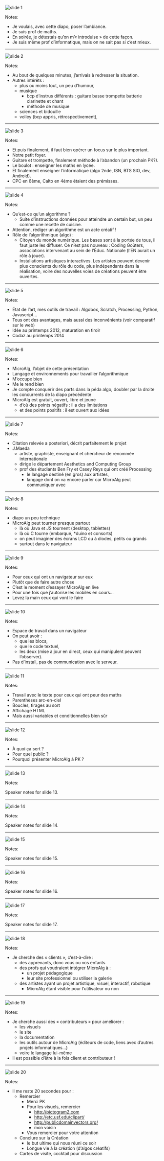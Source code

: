 ![slide 1](img/slide01.jpg)

Notes:

* Je voulais, avec cette diapo, poser l’ambiance.
* Je suis prof de maths.
* En soirée, je détestais qu’on m’« introduise » de cette façon.
* Je suis même prof d’informatique, mais on ne sait pas si c’est mieux.

---

![slide 2](img/slide02.jpg)

Notes:

* Au bout de quelques minutes, j’arrivais à redresser la situation.
* Autres intérêts :
    * plus ou moins tout, un peu d’humour,
    * musique
        * bcp d’instrus différents : guitare basse trompette batterie clarinette et chant
        * méthode de musique
    * sciences et bidouille
    * volley (bcp appris, rétrospectivement),

---

![slide 3](img/slide03.jpg)

Notes:

* Et puis finalement, il faut bien opérer un focus sur le plus important.
* Notre petit foyer.
* Guitare et trompette, finalement méthode à l’abandon (un prochain PK?).
* Le boulot : enseigner les maths en lycée.
* Et finalement enseigner l’informatique (algo 2nde, ISN, BTS SIO, dev, Android).
* CPC en 6ème, Calto en 4ème étaient des prémisses.

---

![slide 4](img/slide04.jpg)

Notes:

* Qu’est-ce qu’un algorithme ?
    * Suite d’instructions données pour atteindre un certain but,
      un peu comme une recette de cuisine.
* Attention, rédiger un algorithme est un acte créatif !
* Rôle de l’algorithmique (algo) :
    * Citoyen du monde numérique. Les bases sont à la portée de tous, il faut juste les diffuser. Ce n’est pas nouveau : Coding Goûters, associations intervenant au sein de l’Éduc. Nationale (l’EN aurait un rôle à jouer).
    * Installations artistiques interactives. Les artistes peuvent devenir plus conscients du rôle du code, plus indépendants dans la réalisation, voire des nouvelles voies de créations peuvent être ouvertes.

---

![slide 5](img/slide05.jpg)

Notes:

* État de l’art, mes outils de travail : Algobox, Scratch, Processing, Python, Javascript…
* Tous ont des avantages, mais aussi des inconvénients (voir comparatif sur le web)
* Idée au printemps 2012, maturation en tiroir
* Codaz au printemps 2014

---

![slide 6](img/slide06.jpg)

Notes:

* MicroAlg, l’objet de cette présentation
* Langage et environnements pour travailler l’algorithmique
* M’occupe bien
* Me le rend bien
* Je compte conquérir des parts dans la péda algo, doubler par la droite
  les concurrents de la diapo précédente
* MicroAlg est gratuit, ouvert, libre et jeune
    * d’où des points négatifs : il a des limitations
    * et des points positifs : il est ouvert aux idées

---

![slide 7](img/slide07.jpg)

Notes:

* Citation relevée a posteriori, décrit parfaitement le projet
* J.Maeda
    * artiste, graphiste, enseignant et chercheur de renommée internationale
    * dirige le département Aesthetics and Computing Group
    * prof des étudiants Ben Fry et Casey Reys qui ont créé Processing
        * le langage destiné (en gros) aux artistes,
        * langage dont on va encore parler car MicroAlg peut communiquer avec

---

![slide 8](img/slide08.jpg)

Notes:

* diapo un peu technique
* MicroAlg peut tourner presque partout
    * là où Java et JS tournent (desktop, tablettes)
    * là où C tourne (embarqué, \*duino et consorts)
    * on peut imaginer des écrans LCD ou à diodes, petits ou grands
    * surtout dans le navigateur

---

![slide 9](img/slide09.jpg)

Notes:

* Pour ceux qui ont un navigateur sur eux
* Plutôt que de faire autre chose
* C’est le moment d’essayer MicroAlg en live
* Pour une fois que j’autorise les mobiles en cours…
* Levez la main ceux qui vont le faire

---

![slide 10](img/slide10.jpg)

Notes:

* Espace de travail dans un navigateur
* On peut avoir :
    * que les blocs,
    * que le code textuel,
    * les deux (mise à jour en direct, ceux qui manipulent peuvent l’observer).
* Pas d’install, pas de communication avec le serveur.

---

![slide 11](img/slide11.jpg)

Notes:

* Travail avec le texte pour ceux qui ont peur des maths
* Parenthèses arc-en-ciel
* Boucles, tirages au sort
* Affichage HTML
* Mais aussi variables et conditionnelles bien sûr

---

![slide 12](img/slide12.jpg)

Notes:

* À quoi ça sert ?
* Pour quel public ?
* Pourquoi présenter MicroAlg à PK ?

---

![slide 13](img/slide13.jpg)

Notes:

Speaker notes for slide 13.

---

![slide 14](img/slide14.jpg)

Notes:

Speaker notes for slide 14.

---

![slide 15](img/slide15.jpg)

Notes:

Speaker notes for slide 15.

---

![slide 16](img/slide16.jpg)

Notes:

Speaker notes for slide 16.

---

![slide 17](img/slide17.jpg)

Notes:

Speaker notes for slide 17.

---

![slide 18](img/slide18.jpg)

Notes:

* Je cherche des « clients », c’est-à-dire :
    * des apprenants, donc vous ou vos enfants
    * des profs qui voudraient intégrer MicroAlg à :
        * un projet pédagogique
        * leur site professionnel ou utiliser la galerie
    * des artistes ayant un projet artistique, visuel, interactif, robotique
        * MicroAlg étant visible pour l’utilisateur ou non

---

![slide 19](img/slide19.jpg)

Notes:

* Je cherche aussi des « contributeurs » pour améliorer :
    * les visuels
    * le site
    * la documentation
    * les outils autour de MicroAlg (éditeurs de code, liens avec d’autres projets informatiques…)
    * voire le langage lui-même
* Il est possible d’être à la fois client et contributeur !

---

![slide 20](img/slide20.jpg)

Notes:

* Il me reste 20 secondes pour :
    * Remercier
        * Merci PK
        * Pour les visuels, remercier
            * http://pictogram2.com
            * http://etc.usf.edu/clipart/
            * http://publicdomainvectors.org/
            * mon voisin
        * Vous remercier pour votre attention
    * Conclure sur la Création
        * le but ultime qui nous réuni ce soir
        * Longue vie à la création (d’algos créatifs)
    * Cartes de visite, cocktail pour discussion
